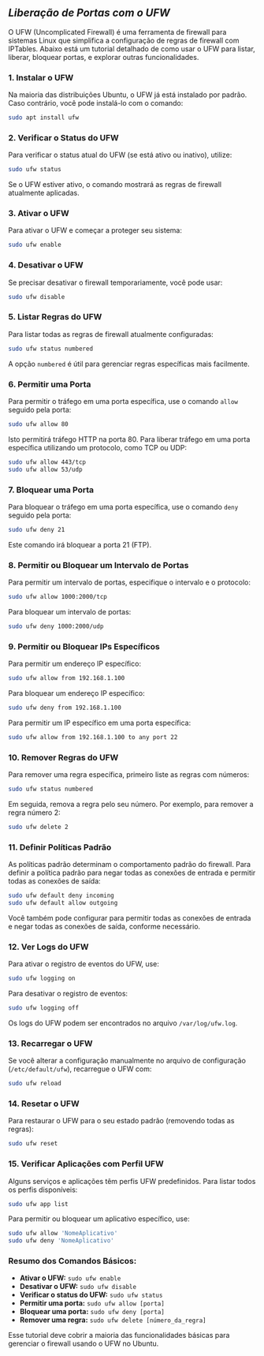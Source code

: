 ## **_Liberação de Portas com o UFW_**

O UFW (Uncomplicated Firewall) é uma ferramenta de firewall para sistemas Linux que simplifica a configuração de regras de firewall com IPTables. Abaixo está um tutorial detalhado de como usar o UFW para listar, liberar, bloquear portas, e explorar outras funcionalidades.

### 1. **Instalar o UFW**

Na maioria das distribuições Ubuntu, o UFW já está instalado por padrão. Caso contrário, você pode instalá-lo com o comando:

```bash
sudo apt install ufw
```

### 2. **Verificar o Status do UFW**

Para verificar o status atual do UFW (se está ativo ou inativo), utilize:

```bash
sudo ufw status
```

Se o UFW estiver ativo, o comando mostrará as regras de firewall atualmente aplicadas.

### 3. **Ativar o UFW**

Para ativar o UFW e começar a proteger seu sistema:

```bash
sudo ufw enable
```

### 4. **Desativar o UFW**

Se precisar desativar o firewall temporariamente, você pode usar:

```bash
sudo ufw disable
```

### 5. **Listar Regras do UFW**

Para listar todas as regras de firewall atualmente configuradas:

```bash
sudo ufw status numbered
```

A opção `numbered` é útil para gerenciar regras específicas mais facilmente.

### 6. **Permitir uma Porta**

Para permitir o tráfego em uma porta específica, use o comando `allow` seguido pela porta:

```bash
sudo ufw allow 80
```

Isto permitirá tráfego HTTP na porta 80. Para liberar tráfego em uma porta específica utilizando um protocolo, como TCP ou UDP:

```bash
sudo ufw allow 443/tcp
sudo ufw allow 53/udp
```

### 7. **Bloquear uma Porta**

Para bloquear o tráfego em uma porta específica, use o comando `deny` seguido pela porta:

```bash
sudo ufw deny 21
```

Este comando irá bloquear a porta 21 (FTP).

### 8. **Permitir ou Bloquear um Intervalo de Portas**

Para permitir um intervalo de portas, especifique o intervalo e o protocolo:

```bash
sudo ufw allow 1000:2000/tcp
```

Para bloquear um intervalo de portas:

```bash
sudo ufw deny 1000:2000/udp
```

### 9. **Permitir ou Bloquear IPs Específicos**

Para permitir um endereço IP específico:

```bash
sudo ufw allow from 192.168.1.100
```

Para bloquear um endereço IP específico:

```bash
sudo ufw deny from 192.168.1.100
```

Para permitir um IP específico em uma porta específica:

```bash
sudo ufw allow from 192.168.1.100 to any port 22
```

### 10. **Remover Regras do UFW**

Para remover uma regra específica, primeiro liste as regras com números:

```bash
sudo ufw status numbered
```

Em seguida, remova a regra pelo seu número. Por exemplo, para remover a regra número 2:

```bash
sudo ufw delete 2
```

### 11. **Definir Políticas Padrão**

As políticas padrão determinam o comportamento padrão do firewall. Para definir a política padrão para negar todas as conexões de entrada e permitir todas as conexões de saída:

```bash
sudo ufw default deny incoming
sudo ufw default allow outgoing
```

Você também pode configurar para permitir todas as conexões de entrada e negar todas as conexões de saída, conforme necessário.

### 12. **Ver Logs do UFW**

Para ativar o registro de eventos do UFW, use:

```bash
sudo ufw logging on
```

Para desativar o registro de eventos:

```bash
sudo ufw logging off
```

Os logs do UFW podem ser encontrados no arquivo `/var/log/ufw.log`.

### 13. **Recarregar o UFW**

Se você alterar a configuração manualmente no arquivo de configuração (`/etc/default/ufw`), recarregue o UFW com:

```bash
sudo ufw reload
```

### 14. **Resetar o UFW**

Para restaurar o UFW para o seu estado padrão (removendo todas as regras):

```bash
sudo ufw reset
```

### 15. **Verificar Aplicações com Perfil UFW**

Alguns serviços e aplicações têm perfis UFW predefinidos. Para listar todos os perfis disponíveis:

```bash
sudo ufw app list
```

Para permitir ou bloquear um aplicativo específico, use:

```bash
sudo ufw allow 'NomeAplicativo'
sudo ufw deny 'NomeAplicativo'
```

### Resumo dos Comandos Básicos:

- **Ativar o UFW:** `sudo ufw enable`
- **Desativar o UFW:** `sudo ufw disable`
- **Verificar o status do UFW:** `sudo ufw status`
- **Permitir uma porta:** `sudo ufw allow [porta]`
- **Bloquear uma porta:** `sudo ufw deny [porta]`
- **Remover uma regra:** `sudo ufw delete [número_da_regra]`

Esse tutorial deve cobrir a maioria das funcionalidades básicas para gerenciar o firewall usando o UFW no Ubuntu.
